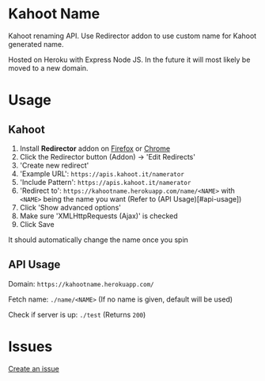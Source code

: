# Kahoot Name

Kahoot renaming API.
Use Redirector addon to use custom name for Kahoot generated name.

Hosted on Heroku with Express Node JS.
In the future it will most likely be moved to a new domain.

# Usage

## Kahoot

1. Install **Redirector** addon on [Firefox](https://addons.mozilla.org/en-US/firefox/addon/redirector/) or [Chrome](https://chrome.google.com/webstore/detail/redirector/ocgpenflpmgnfapjedencafcfakcekcd)
2. Click the Redirector button (Addon) -> 'Edit Redirects'
3. 'Create new redirect'
4. 'Example URL': `https://apis.kahoot.it/namerator`
5. 'Include Pattern': `https://apis.kahoot.it/namerator`
6. 'Redirect to': `https://kahootname.herokuapp.com/name/<NAME>` with `<NAME>` being the name you want (Refer to (API Usage)[#api-usage])
7. Click 'Show advanced options'
8. Make sure 'XMLHttpRequests (Ajax)' is checked
9. Click Save

It should automatically change the name once you spin

## API Usage

Domain: `https://kahootname.herokuapp.com/`

Fetch name: `./name/<NAME>` (If no name is given, default will be used)

Check if server is up: `./test` (Returns `200`)

# Issues
[Create an issue](https://github.com/darccyy/kahoot-name/issues/new)